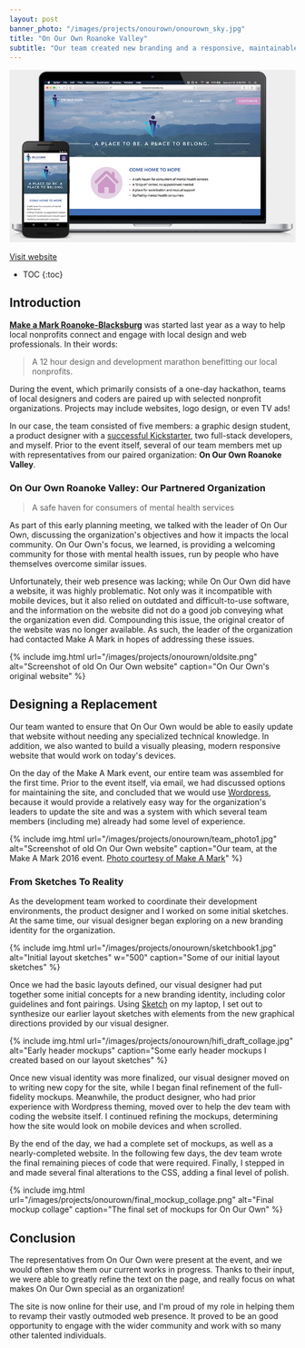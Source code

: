 ```yaml
---
layout: post
banner_photo: "/images/projects/onourown/onourown_sky.jpg"
title: "On Our Own Roanoke Valley"
subtitle: "Our team created new branding and a responsive, maintainable website for a local nonprofit organization."
---
```


![Image showing On Our Own website running on a phone and a laptop](/images/projects/onourown/responsive.jpg)

<!-- • Intro
	• What the project is
	• Who the team members are
	• Your role and contribution on the team -->

<div class="buttons">
  <a href="http://onourownroanoke.org">
    <i class="fa fa-globe fa-lg"></i>
    Visit website
  </a>
</div>

* TOC
{:toc}

## Introduction

**[Make a Mark Roanoke-Blacksburg](http://makeamarkrb.org/2016/)** was started last year as a way to help local nonprofits connect and engage with local design and web professionals. In their words:

> A 12 hour design and development marathon benefitting our local nonprofits.

During the event, which primarily consists of a one-day hackathon, teams of local designers and coders are paired up with selected nonprofit organizations. Projects may include websites, logo design, or even TV ads!

<!-- • Situation (note: I'm sort of combining the situation and intro bits here, since they tie together)
	• How/why the problem exists
	• Why the problem matters -->

In our case, the team consisted of five members: a graphic design student, a product designer with a [successful Kickstarter](https://www.kickstarter.com/projects/vasplanter/vas-modular-vertical-planter/description), two full-stack developers, and myself.
Prior to the event itself, several of our team members met up with representatives from our paired organization: **On Our Own Roanoke Valley**.

### On Our Own Roanoke Valley: Our Partnered Organization

> A safe haven for consumers of mental health services

As part of this early planning meeting, we talked with the leader of On Our Own, discussing the organization's objectives and how it impacts the local community. On Our Own's focus, we learned, is providing a welcoming community for those with mental health issues, run by people who have themselves overcome similar issues.

Unfortunately, their web presence was lacking; while On Our Own did have a website, it was highly problematic. Not only was it incompatible with mobile devices, but it also relied on outdated and difficult-to-use software, and the information on the website did not do a good job conveying what the organization even did. Compounding this issue, the original creator of the website was no longer available. As such, the leader of the organization had contacted Make A Mark in hopes of addressing these issues.

{% include img.html
  url="/images/projects/onourown/oldsite.png"
  alt="Screenshot of old On Our Own website"
  caption="On Our Own's original website"
%}

## Designing a Replacement

Our team wanted to ensure that On Our Own would be able to easily update that website without needing any specialized technical knowledge. In addition, we also wanted to build a visually pleasing, modern responsive website that would work on today's devices.

On the day of the Make A Mark event, our entire team was assembled for the first time. Prior to the event itself, via email, we had discussed options for maintaining the site, and concluded that we would use [Wordpress](https://wordpress.org/), because it would provide a relatively easy way for the organization's leaders to update the site and was a system with which several team members (including me) already had some level of experience.

{% include img.html
  url="/images/projects/onourown/team_photo1.jpg"
  alt="Screenshot of old On Our Own website"
  caption="Our team, at the Make A Mark 2016 event. <a href='https://www.facebook.com/MakeaMarkRB/photos'>Photo courtesy of Make A Mark</a>"
%}

### From Sketches To Reality

As the development team worked to coordinate their development environments, the product designer and I worked on some initial sketches. At the same time, our visual designer began exploring on a new branding identity for the organization.

{% include img.html
  url="/images/projects/onourown/sketchbook1.jpg"
  alt="Initial layout sketches" w="500"
  caption="Some of our initial layout sketches"
%}

Once we had the basic layouts defined, our visual designer had put together some initial concepts for a new branding identity, including color guidelines and font pairings. Using [Sketch](https://www.sketchapp.com/) on my laptop, I set out to synthesize our earlier layout sketches with elements from the new graphical directions provided by our visual designer.

{% include img.html
  url="/images/projects/onourown/hifi_draft_collage.jpg"
  alt="Early header mockups"
  caption="Some early header mockups I created based on our layout sketches"
%}

Once new visual identity was more finalized, our visual designer moved on to writing new copy for the site, while
I began final refinement of the full-fidelity mockups. Meanwhile, the product designer, who had prior experience
with Wordpress theming, moved over to help the dev team with coding the website itself. I continued refining the
mockups, determining how the site would look on mobile devices and when scrolled.

By the end of the day, we had a complete set of mockups, as well as a nearly-completed website.
In the following few days, the dev team wrote the final remaining pieces of code that were required.
Finally, I stepped in and made several final alterations to the CSS, adding a final level of polish.

{% include img.html
  url="/images/projects/onourown/final_mockup_collage.png"
  alt="Final mockup collage"
  caption="The final set of mockups for On Our Own"
%}

<!--
• Results
	• Stats, analytics
	• User testing feedback
	• Survey scores
	• What you learned from the project -->


## Conclusion

The representatives from On Our Own were present at the event, and we would often show them
our current works in progress. Thanks to their input, we were able to greatly refine the text
on the page, and really focus on what makes On Our Own special as an organization!

The site is now online for their use, and I'm proud of my role in helping them to
revamp their vastly outmoded web presence. It proved to be an
good opportunity to engage with the wider community and work with so many
other talented individuals.
